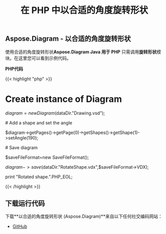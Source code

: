﻿---
title: 在 PHP 中以合适的角度旋转形状
type: docs
weight: 80
url: /zh/java/rotate-a-shape-with-suitable-angle-in-php/
---
## **Aspose.Diagram - 以合适的角度旋转形状**
使用合适的角度旋转形状**Aspose.Diagram Java 用于 PHP** 只需调用**旋转形状**模块。在这里您可以看到示例代码。

**PHP代码**

{{< highlight "php" >}}

 # Create instance of Diagram

$diagram=new Diagram($dataDir."Drawing.vsd");

\# Add a shape and set the angle

$diagram->getPages()->getPage(0)->getShapes()->getShape(1)->setAngle(190);

\# Save diagram

$saveFileFormat=new SaveFileFormat();

$diagram->save($dataDir."RotateShape.vdx",$saveFileFormat->VDX);

print "Rotated shape.".PHP_EOL;

{{< /highlight >}}
## **下载运行代码**
下载**以合适的角度旋转形状 (Aspose.Diagram)**来自以下任何社交编码网站：

- [GitHub](https://github.com/asposediagram/Aspose.Diagram-for-Java/blob/master/Plugins/Aspose_Diagram_Java_for_PHP/src/aspose/diagram/WorkingwithShapes/RotateShape.php)
